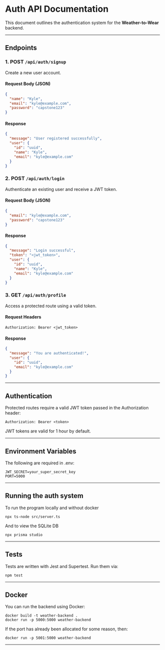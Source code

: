 # Auth API Documentation

This document outlines the authentication system for the **Weather-to-Wear** backend.

---

## Endpoints

### 1. **POST** `/api/auth/signup`
Create a new user account.

#### Request Body (JSON)
```json
{
  "name": "Kyle",
  "email": "kyle@example.com",
  "password": "capstone123"
}
```

#### Response
```json
{
  "message": "User registered successfully",
  "user": {
    "id": "uuid",
    "name": "Kyle",
    "email": "kyle@example.com"
  }
}
```

### 2. **POST** `/api/auth/login`
Authenticate an existing user and receive a JWT token.

#### Request Body (JSON)
```json
{
  "email": "kyle@example.com",
  "password": "capstone123"
}
```

#### Response
```json
{
  "message": "Login successful",
  "token": "<jwt_token>",
  "user": {
    "id": "uuid",
    "name": "Kyle",
    "email": "kyle@example.com"
  }
}
```

### 3. **GET** `/api/auth/profile`
Access a protected route using a valid token.

#### Request Headers
```
Authorization: Bearer <jwt_token>
```

#### Response
```json
{
  "message": "You are authenticated!",
  "user": {
    "id": "uuid",
    "email": "kyle@example.com"
  }
}
```

---

## Authentication
Protected routes require a valid JWT token passed in the Authorization header:
```
Authorization: Bearer <token>
```
JWT tokens are valid for 1 hour by default.

---

## Environment Variables
The following are required in .env:
```
JWT_SECRET=your_super_secret_key
PORT=5000
```

---

## Running the auth system 
To run the program locally and without docker
```
npx ts-node src/server.ts

```
And to view the SQLite DB
```
npx prisma studio
```

---

## Tests 
Tests are written with Jest and Supertest. Run them via:
```
npm test
```

---

## Docker 
You can run the backend using Docker:
```
docker build -t weather-backend .
docker run -p 5000:5000 weather-backend
```
If the port has already been allocated for some reason, then:
```
docker run -p 5001:5000 weather-backend
```

---

